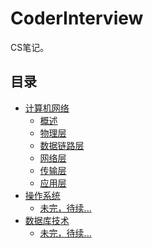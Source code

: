 # CoderInterview

CS笔记。

## 目录
* [计算机网络](/docs/computer-network/1-overview.md)
  * [概述](/docs/computer-network/1-overview.md)
  * [物理层](/docs/computer-network/2-physical-layer.md)
  * [数据链路层](/docs/computer-network/3-data-link-layer.md)
  * [网络层](/docs/computer-network/4-network-layer.md)
  * [传输层](/docs/computer-network/5-transport-layer.md)
  * [应用层](/docs/computer-network/6-application-layer.md)
* [操作系统]()
  * [未完，待续...]()
* [数据库技术]()
  * [未完，待续...]()